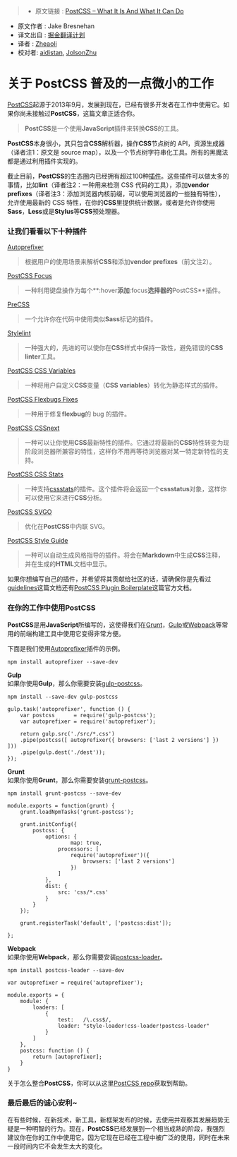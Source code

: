 >* 原文链接 : [PostCSS – What It Is And What It Can Do](https://web-design-weekly.com/2016/06/04/postcss-what-it-is-and-what-it-can-do/)
* 原文作者 : Jake Bresnehan
* 译文出自 : [掘金翻译计划](https://github.com/xitu/gold-miner)
* 译者 : [Zheaoli](https://github.com/Zheaoli)
* 校对者: [aidistan](https://github.com/aidistan), [JolsonZhu](https://github.com/JolsonZhu)

# 关于 PostCSS 普及的一点微小的工作

[PostCSS](http://postcss.org)起源于2013年9月，发展到现在，已经有很多开发者在工作中使用它。如果你尚未接触过**PostCSS**，这篇文章正适合你。
> **PostCSS**是一个使用**JavaScript**插件来转换**CSS**的工具。

**PostCSS**本身很小，其只包含**CSS**解析器，操作**CSS**节点树的 API，资源生成器（译者注1：原文是 source map），以及一个节点树字符串化工具。所有的黑魔法都是通过利用插件实现的。

截止目前，**PostCSS**的生态圈内已经拥有超过100种[插件](http://postcss.parts/ "PostCSS Plugins")。这些插件可以做太多的事情，比如**lint**（译者注2：一种用来检测 CSS 代码的工具），添加**vendor prefixes**（译者注3：添加浏览器内核前缀，可以使用浏览器的一些独有特性），允许使用最新的 CSS 特性，在你的**CSS**里提供统计数据，或者是允许你使用**Sass**，**Less**或是**Stylus**等**CSS**预处理器。

### 让我们看看以下十种插件

[Autoprefixer](https://github.com/postcss/autoprefixer "Autoprefixer")

> 根据用户的使用场景来解析**CSS**和添加**vendor prefixes**（前文注2）。

[PostCSS Focus](https://github.com/postcss/postcss-focus "PostCSS Focus")

> 一种利用键盘操作为每个**:hover**添加**:focus**选择器的**PostCSS**插件。

[PreCSS](https://github.com/jonathantneal/precss "PreCSS")

>一个允许你在代码中使用类似**Sass**标记的插件。

[Stylelint](https://github.com/stylelint/stylelint "Stylelint")

> 一种强大的，先进的可以使你在**CSS**样式中保持一致性，避免错误的**CSS linter**工具。

[PostCSS CSS Variables](https://github.com/MadLittleMods/postcss-css-variables "PostCSS CSS Vatiables")

> 一种将用户自定义**CSS**变量（**CSS variables**）转化为静态样式的插件。

[PostCSS Flexbugs Fixes](https://github.com/luisrudge/postcss-flexbugs-fixes "PostCSS Flexbug FIxes")

> 一种用于修复**flexbug**的 bug 的插件。

[PostCSS CSSnext](https://github.com/MoOx/postcss-cssnext "PostCSS CSSnext")

> 一种可以让你使用**CSS**最新特性的插件。它通过将最新的**CSS**特性转变为现阶段浏览器所兼容的特性，这样你不用再等待浏览器对某一特定新特性的支持。

[PostCSS CSS Stats](https://github.com/cssstats/postcss-cssstats "PostCSS CSSStats")

> 一种支持[cssstats](https://github.com/cssstats/cssstats "CSS Stats")的插件。这个插件将会返回一个**cssstatus**对象，这样你可以使用它来进行**CSS**分析。

[PostCSS SVGO](https://github.com/ben-eb/postcss-svgo "PostCSS SVGO")

> 优化在**PostCSS**中内联 SVG。

[PostCSS Style Guide](https://github.com/morishitter/postcss-style-guide "PostCSS Style Guide")

> 一种可以自动生成风格指导的插件。将会在**Markdown**中生成**CSS**注释，并在生成的**HTML**文档中显示。

如果你想编写自己的插件，并希望将其贡献给社区的话，请确保你是先看过[guidelines](https://github.com/postcss/postcss/blob/master/docs/guidelines/plugin.md "PostCSS Guidelines")这篇文档还有[PostCSS Plugin Boilerplate](https://github.com/postcss/postcss-plugin-boilerplate "PostCSS Boilerplate")这篇官方文档。

### 在你的工作中使用**PostCSS**

**PostCSS**是用**JavaScript**所编写的，这使得我们在[Grunt](http://gruntjs.com/)，[Gulp](http://gulpjs.com/)或[Webpack](https://webpack.github.io/)等常用的前端构建工具中使用它变得非常方便。

下面是我们使用[Autoprefixer](https://github.com/postcss/autoprefixer "Autoprefixer")插件的示例。

`npm install autoprefixer --save-dev`

**Gulp**  
如果你使用**Gulp**，那么你需要安装[gulp-postcss](https://github.com/postcss/gulp-postcss)。

`npm install --save-dev gulp-postcss`

    gulp.task('autoprefixer', function () {
        var postcss      = require('gulp-postcss');
        var autoprefixer = require('autoprefixer');

        return gulp.src('./src/*.css')
        .pipe(postcss([ autoprefixer({ browsers: ['last 2 versions'] }) ]))
        .pipe(gulp.dest('./dest'));
    });

**Grunt**  
如果你使用**Grunt**，那么你需要安装[grunt-postcss](https://github.com/nDmitry/grunt-postcss)。

`npm install grunt-postcss --save-dev`

    module.exports = function(grunt) {
        grunt.loadNpmTasks('grunt-postcss');

        grunt.initConfig({
            postcss: {
                options: {
                        map: true,
                    processors: [
                        require('autoprefixer')({
                            browsers: ['last 2 versions']
                        })
                    ]
                },
                dist: {
                    src: 'css/*.css'
                }
            }
        });

        grunt.registerTask('default', ['postcss:dist']);

    };

**Webpack**  
如果你使用**Webpack**，那么你需要安装[postcss-loader](https://github.com/postcss/postcss-loader)。

`npm install postcss-loader --save-dev`

    var autoprefixer = require('autoprefixer');

    module.exports = {
        module: {
            loaders: [
                {
                    test:   /\.css$/,
                    loader: "style-loader!css-loader!postcss-loader"
                }
            ]
        },
        postcss: function () {
            return [autoprefixer];
        }
    }

关于怎么整合**PostCSS**，你可以从这里[PostCSS repo](https://github.com/postcss/postcss#usage)获取到帮助。

### 最后最后的诚心安利~

在有些时候，在新技术，新工具，新框架发布的时候，去使用并观察其发展趋势无疑是一种明智的行为。现在，**PostCSS**已经发展到一个相当成熟的阶段，我强烈建议你在你的工作中使用它。因为它现在已经在工程中被广泛的使用，同时在未来一段时间内它不会发生太大的变化。
